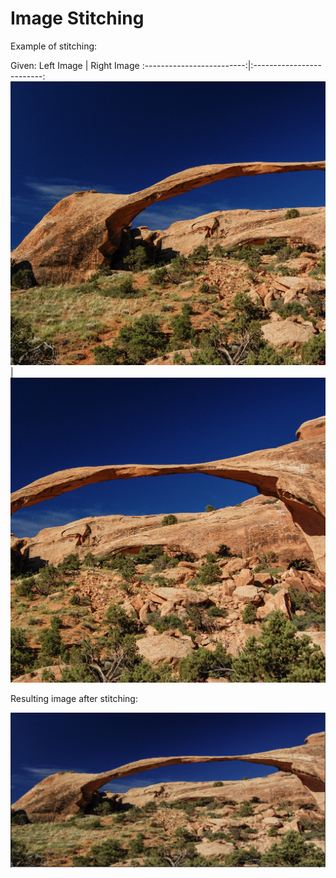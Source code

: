 # Image Stitching


Example of stitching: <br/>

Given:
Left Image            |  Right Image
:-------------------------:|:-------------------------:
![](image3_assignment1a.jpg)  |  ![](image3_assignment1b.jpg)
<br/>

Resulting image after stitching:<br/>


![](stitched.png)


